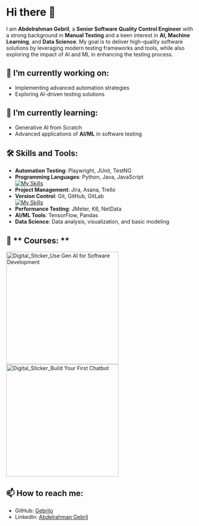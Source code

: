 # Hi there 👋

I am **Abdelrahman Gebril**, a **Senior Software Quality Control Engineer** with a strong background in **Manual Testing** and a keen interest in **AI, Machine Learning**, and **Data Science**. My goal is to deliver high-quality software solutions by leveraging modern testing frameworks and tools, while also exploring the impact of AI and ML in enhancing the testing process.

## 🔭 **I’m currently working on:**
- Implementing advanced automation strategies
- Exploring AI-driven testing solutions

## 🌱 **I’m currently learning:**
- Generative AI from Scratch
- Advanced applications of **AI/ML** in software testing

## 🛠️ **Skills and Tools:**

- **Automation Testing**: Playwright, JUnit, TestNG
- **Programming Languages**: Python, Java, JavaScript  
  [![My Skills](https://skillicons.dev/icons?i=py,java,js,html,css)](https://skillicons.dev)
- **Project Management**: Jira, Asana, Trello  
- **Version Control**: Git, GitHub, GitLab  
  [![My Skills](https://skillicons.dev/icons?i=git,github,gitlab)](https://skillicons.dev)
- **Performance Testing**: JMeter, K6, NetData  
- **AI/ML Tools**: TensorFlow, Pandas
- **Data Science**: Data analysis, visualization, and basic modeling

## 🏫 ** Courses: **
<img src="https://github.com/user-attachments/assets/99d985e7-265e-445f-b8ca-c62d64973bbd" alt="Digital_Sticker_Use Gen AI for Software Development" width="300"/>

<img src="https://github.com/user-attachments/assets/b795a0a9-2515-4a94-8d2a-31e75aa7569a" alt="Digital_Sticker_Build Your First Chatbot" width="300"/>



## 📫 **How to reach me:**
- GitHub: [Gebrilo](https://github.com/Gebrilo)
- LinkedIn: [Abdelrahman Gebril](https://www.linkedin.com/in/abdelrahman-mohamed-a699ab195/)


